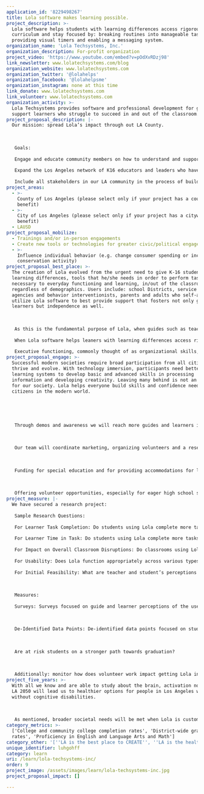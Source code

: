 ```yaml
---
application_id: '8229498267'
title: Lola software makes learning possible.
project_description: >-
  Lola software helps students with learning differences access rigorous
  curriculum and stay focused by: breaking routines into manageable tasks,
  providing visual timers and enabling a messaging system.
organization_name: 'Lola Techsystems, Inc.'
organization_description: For-profit organization
project_video: 'https://www.youtube.com/embed?v=pOdXvRDzj98'
link_newsletter: www.lolatechsystems.com/blog
organization_website: www.lolatechsystems.com
organization_twitter: '@lolahelps'
organization_facebook: '@lolahelpsme'
organization_instagram: none at this time
link_donate: www.lolatechsystems.com
link_volunteer: www.lolatechsystems.com
organization_activity: >-
  Lola Techsystems provides software and professional development for guides to
  support learners who struggle to succeed in and out of the classroom.
project_proposal_description: |-
  Our mission: spread Lola’s impact through out LA County. 
   
   
   
   Goals: 
   
   Engage and educate community members on how to understand and support people who struggle with learning.
   
   Expand the Los Angeles network of K16 educators and leaders who have a knowledge base and the tools to work with people with learning differences toward a goal of independence.
   
   Include all stakeholders in our LA community in the process of building healthy self-esteem for those who guide side-by-side with those who learn.
project_areas:
  - >-
    County of Los Angeles (please select only if your project has a countywide
    benefit)
  - >-
    City of Los Angeles (please select only if your project has a citywide
    benefit)
  - LAUSD
project_proposal_mobilize:
  - Trainings and/or in-person engagements
  - Create new tools or technologies for greater civic/political engagement
  - >-
    Influence individual behavior (e.g. change consumer spending or increase
    conservation activity)
project_proposal_best_place: >-
  The creation of Lola evolved from the urgent need to give K-16 students, with
  learning differences, tools that he/she needs in order to perform tasks
  necessary to everyday functioning and learning, in/out of the classroom,
  regardless of demographics. Users include: school Districts, service provider
  agencies and behavior interventionists, parents and adults who self-assign
  utilize Lola software to best provide support that fosters not only growth in
  learners but independence as well.
   
    
   
   As this is the fundamental purpose of Lola, when guides such as teachers/support personnel/parents utilize all that Lola offers, classrooms and other settings see an increase in ALL student engagement, in promotion of students with below proficient and/or higher skills, along with an increase of teacher effectiveness on classroom management and delivery of instruction in general and access to rigorous curriculum, no matter where the teacher is in his/her career or school address.
   
   When Lola software helps leaners with learning differences access rigorous curriculum and stay focused by: breaking routines into manageable tasks, providing visual timers, and enabling a messaging system for support, community realizes the value because the learning environment becomes more efficient/effective. 
   
   Executive functioning, commonly thought of as organizational skills, are something that typically developing students acquire over time, but students with various types of learning differences find especially difficult to overcome when reaching for academic success. Approximately 13% of the 55 million preK-12 students in the United States are diagnosed as needing special education services; 64% of these students are categorically labeled as having a Learning Disability or Specific Learning Disability (NCES, 2015). Learning Disabilities and/or Specific Learning Disability can include Dyslexia, Dyscalculia, Auditory and Visual Processing Disorders, and Dysgraphia. Additionally, students with Traumatic Brain Injuries, Other Health Impairments, Attention Deficit Disorder, Attention Deficit Hyperactivity Disorder, and Autism Spectrum Disorder also struggle with executive functioning. Since 2000, categorical areas such as Other Health Impairments and Autism Spectrum Disorders have seen more than 400% increase in diagnosis (NCES, 2015). Supporting the executive functioning of students diagnosed with Learning Disabilities, Traumatic Brain Injuries, Other Health Impairments, and Autism Spectrum Disorders has plagued educators and families alike. Arguably, the most frustrating situations for educators and parents alike include: not being able to support children by giving each child the tools he/she needs to navigate through his or her day with confidence and independence.
project_proposal_engage: >-
  Successful modern societies require broad participation from all citizens to
  thrive and evolve. With technology immersion, participants need better
  learning systems to develop basic and advanced skills in processing
  information and developing creativity. Leaving many behind is not an option
  for our society. Lola helps everyone build skills and confidence needed by all
  citizens in the modern world.
   
   
   
   
   
   Through demos and awareness we will reach more guides and learners in Los Angeles who do not know that with just the right amount of support we can transform a struggling learning into an independent confident learner.Our research team will inform next steps, to make sure we continue on the best path.
   
   
   
   Our team will coordinate marketing, organizing volunteers and a research project. We will target our already existing schools network, both LAUSD, non-charter, charter schools, LA higher Ed Institutions and regional centers serving people with disabilities. With a get the word out and providing that Lola is here to help- activating 100,000 learners is doable. 
   
   
   
   Funding for special education and for providing accommodations for learners in higher education can be used, and actually saves money, on Lola.
   
   
   
   Offering volunteer opportunities, especially for eager high school students, to help explain and board users will be a win-win for the volunteers and new Lola users. These activities with develop growth mindsets and an understanding of differences both in/out of the classroom.
project_measure: |-
  We have secured a research project:
   
   Sample Research Questions:
   
   For Learner Task Completion: Do students using Lola complete more tasks during classroom time than without Lola?
   
   For Learner Time in Task: Do students using Lola complete more tasks on time, than without Lola?
   
   For Impact on Overall Classroom Disruptions: Do classrooms using Lola have fewer disruptions than classrooms not using Lola?
   
   For Usability: Does Lola function appropriately across various types of devices, various academic content areas, various student ability level, and various instructional activities?
   
   For Initial Feasibility: What are teacher and student’s perceptions and satisfaction with Lola as a technological support for individual student time on task, student task completion, and impact on overall classroom disruptions.
   
    
   
   Measures:
   
   Surveys: Surveys focused on guide and learner perceptions of the user friendliness of Lola’s Messaging System and Visual Timers will be implemented at both pre and post stages of the study.
   
    
   
   De-Identified Data Points: De-identified data points focused on students and teachers frequency of use of Lola Messaging System and Visual Timers, individual student task completion, and overall classroom task completion will be collected from Lola data system.
   
   
   
   Are at risk students on a stronger path towards graduation?
   
    
   
   Additionally: monitor how does volunteer work impact getting Lola into the the hands of those who need support. Along with impact on the volunteer experience.
project_five_years: >-
  With all we know and are able to study about the brain, activation now within
  LA 2050 will lead us to healthier options for people in Los Angeles with and
  without cognitive disabilities.
   
   
   
   As mentioned, broader societal needs will be met when Lola is customized for use by parents (already in pilot), Teacher Ed Institutions (of which UCLA has rolled out 2017) and therapists working with Brain Trauma ( a pilot in the works).
category_metrics: >-
  ['College and community college completion rates', 'District-wide graduation
  rates', 'Proficiency in English and Language Arts and Math']
category_other: '[''LA is the best place to CREATE'', ''LA is the healthiest place to LIVE'']'
unique_identifier: luhgohff
category: learn
uri: /learn/lola-techsystems-inc/
order: 9
project_image: /assets/images/learn/lola-techsystems-inc.jpg
project_proposal_impact: []

---
```

